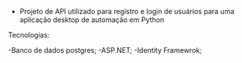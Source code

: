 - Projeto de API utilizado para registro e login de usuários para uma aplicação desktop de automação em Python

Tecnologias:

-Banco de dados postgres;
-ASP.NET;
-Identity Framewrok;
